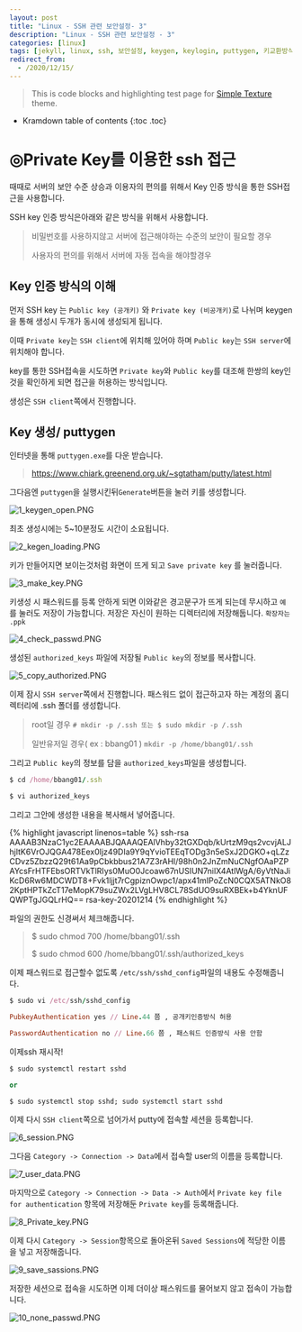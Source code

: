 ```yaml
---
layout: post
title: "Linux - SSH 관련 보안설정- 3"
description: "Linux - SSH 관련 보안설정 - 3"
categories: [linux]
tags: [jekyll, linux, ssh, 보안설정, keygen, keylogin, puttygen, 키교환방식 ]
redirect_from:
  - /2020/12/15/
---
```


> This is code blocks and highlighting test page for [Simple Texture][Simple Texture] theme.

* Kramdown table of contents
{:toc .toc}

# ◎Private Key를 이용한 ssh 접근

때때로 서버의 보안 수준 상승과 이용자의 편의를 위해서 Key 인증 방식을 통한 SSH접근을 사용합니다.

SSH key 인증 방식은아래와 같은 방식을 위해서 사용합니다.

>비밀번호를 사용하지않고 서버에 접근해야하는 수준의 보안이 필요할 경우
>
>사용자의 편의를 위해서 서버에 자동 접속을 해야할경우

## Key 인증 방식의 이해

먼저 SSH key 는 `Public key (공개키)` 와 `Private key (비공개키)`로 나뉘며 keygen을 통해 생성시 두개가 동시에 생성되게 됩니다.

이때 `Private key`는 `SSH client`에 위치해 있어야 하며 `Public key`는 `SSH server`에 위치해야 합니다.

key를 통한 SSH접속을 시도하면 `Private key`와 `Public key`를 대조해 한쌍의 key인것을 확인하게 되면 접근을 허용하는 방식입니다.

생성은 `SSH client`쪽에서 진행합니다.

## Key 생성/ puttygen

인터넷을 통해 `puttygen.exe`를 다운 받습니다.

>https://www.chiark.greenend.org.uk/~sgtatham/putty/latest.html

그다음엔 `puttygen`을 실행시킨뒤`Generate`버튼을 눌러 키를 생성합니다.

<img src="/assets/images/sshkey/1_keygen_open.PNG" alt="1_keygen_open.PNG" />

최초 생성시에는 5~10분정도 시간이 소요됩니다.

<img src="/assets/images/sshkey/2_kegen_loading.PNG" alt="2_kegen_loading.PNG" />

키가 만들어지면 보이는것처럼 화면이 뜨게 되고 `Save private key` 를 눌러줍니다.

<img src="/assets/images/sshkey/3_make_key.PNG" alt="3_make_key.PNG" />

키생성 시 패스워드를 등록 안하게 되면 이와같은 경고문구가 뜨게 되는데 무시하고 `예`를 눌러도 저장이 가능합니다.
저장은 자신이 원하는 디렉터리에 저장해둡니다. `확장자는 .ppk`

<img src="/assets/images/sshkey/4_check_passwd.PNG" alt="4_check_passwd.PNG" />

생성된 `authorized_keys` 파일에 저장될 `Public key`의 정보를 복사합니다.

<img src="/assets/images/sshkey/5_copy_authorized.PNG" alt="5_copy_authorized.PNG" />

이제 잠시 `SSH server`쪽에서 진행합니다. 패스워드 없이 접근하고자 하는 계정의 홈디렉터리에 .ssh 폴더를 생성합니다.

> root일 경우 `# mkdir -p /.ssh 또는 $ sudo mkdir -p /.ssh`
>
> 일반유저일 경우( ex : bbang01 ) `mkdir -p /home/bbang01/.ssh`

그리고 `Public key`의 정보를 담을 `authorized_keys`파일을 생성합니다.

~~~~~~~~~~ ruby
$ cd /home/bbang01/.ssh

$ vi authorized_keys
~~~~~~~~~~

그리고 그안에 생성한 내용을 복사해서 넣어줍니다.

{% highlight javascript linenos=table %}
ssh-rsa AAAAB3NzaC1yc2EAAAABJQAAAQEAlVhby32tGXDqb/kUrtzM9qs2vcvjALJhjltK6VrOJQGA478Eex0Ijz49DIa9Y9qYvioTEEqTODg3n5eSxJ2DGKO+qLZzCDvz5ZbzzQ29t61Aa9pCbkbbus21A7Z3rAHl/98h0n2JnZmNuCNgfOAaPZPAYcsFrHTFEbsORTVkTlRIys0MuO0Jcoaw67nUSIUN7nilX4AtlWgA/6yVtNaJiKcD6Rw6MDCWDT8+Fvk1ljjt7rCgpiznOwpc1/apx41mIPoZcN0CQX5ATNkO82KptHPTkZcT17eMopK79suZWx2LVgLHV8CL78SdUO9suRXBEk+b4YknUFQWPTgJGQLrHQ== rsa-key-20201214
{% endhighlight %}

파일의 권한도 신경써서 체크해줍니다.

>$ sudo chmod 700 /home/bbang01/.ssh
>
>$ sudo chmod 600 /home/bbang01/.ssh/authorized_keys

이제 패스워드로 접근할수 없도록 `/etc/ssh/sshd_config`파일의 내용도 수정해줍니다.

~~~~~~~~~~~~~~~ ruby
$ sudo vi /etc/ssh/sshd_config

PubkeyAuthentication yes // Line.44 쯤 , 공개키인증방식 허용

PasswordAuthentication no // Line.66 쯤 , 패스워드 인증방식 사용 안함

~~~~~~~~~~~~~~~

이제ssh 재시작!

~~~ ruby
$ sudo systemctl restart sshd

or

$ sudo systemctl stop sshd; sudo systemctl start sshd
~~~


이제 다시 `SSH client`쪽으로 넘어가서 putty에 접속할 세션을 등록합니다.

<img src="/assets/images/sshkey/6_session.PNG" alt="6_session.PNG" />

그다음 `Category -> Connection -> Data`에서 접속할 user의 이름을 등록합니다.

<img src="/assets/images/sshkey/7_user_data.PNG" alt="7_user_data.PNG" />

마지막으로 `Category -> Connection -> Data -> Auth`에서 `Private key file for authentication` 항목에 저장해둔 `Private key`를 등록해줍니다.

<img src="/assets/images/sshkey/8_Private_key.PNG" alt="8_Private_key.PNG" />

이제 다시 `Category -> Session`항목으로 돌아온뒤 `Saved Sessions`에 적당한 이름을 넣고 저장해줍니다.

<img src="/assets/images/sshkey/9_save_sassions.PNG" alt="9_save_sassions.PNG" />

저장한 세션으로 접속을 시도하면 이제 더이상 패스워드를 물어보지 않고 접속이 가능합니다.

<img src="/assets/images/sshkey/10_none_passwd.PNG" alt="10_none_passwd.PNG" />


<!--This is [a link](https://yizeng.me) to my homepage.-->
<!--A [link](https://yizeng.me/blog "Yi Zeng's Blog") can also have a title.-->

<!--***전체 굵고 기울여서***.-->

<!--**굴게 _여기만기울여서_ 쓰기**.-->

<!--*전체 _기울임_ 굵지않게*.-->

<!--**굵게 __기울임 없이 언더바 표현은 두번__ 굵게**-->

<!--footnote[^1] / 맨 밑에 [^1]: This is a footnote 로 내용삽입-->

<!--<kbd>keyboard text</kbd>-->

<!-- `코드`-->

<!--<ins>밑줄</ins>-->

<!--_기울임_-->

<!--<strike>취소선</strike>-->


[kramdown]: https://kramdown.gettalong.org/
[Simple Texture]: https://github.com/yizeng/jekyll-theme-simple-texture
<!--This is [a link](https://yizeng.me) to my homepage.-->
<!--A [link](https://yizeng.me/blog "Yi Zeng's Blog") can also have a title.-->

<!--***전체 굵고 기울여서***.-->

<!--**굴게 _여기만기울여서_ 쓰기**.-->

<!--*전체 _기울임_ 굵지않게*.-->

<!--**굵게 __기울임 없이 언더바 표현은 두번__ 굵게**-->

<!--footnote[^1] / 맨 밑에 [^1]: This is a footnote 로 내용삽입-->

<!--<kbd>keyboard text</kbd>-->

<!-- `코드`-->

<!--<ins>밑줄</ins>-->

<!--_기울임_-->

<!--<strike>취소선</strike>-->

